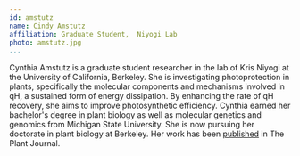 ```yaml
---
id: amstutz
name: Cindy Amstutz
affiliation: Graduate Student,	Niyogi Lab
photo: amstutz.jpg
...
```


Cynthia Amstutz is a graduate student researcher in the lab of Kris Niyogi at
the University of California, Berkeley. She is investigating photoprotection in
plants, specifically the molecular components and mechanisms involved in qH, a
sustained form of energy dissipation. By enhancing the rate of qH recovery, she
aims to improve photosynthetic efficiency. Cynthia earned her bachelor's degree
in plant biology as well as molecular genetics and genomics from Michigan State
University. She is now pursuing her doctorate in plant biology at Berkeley. Her
work has been [published][1] in The Plant Journal.

[1]: https://onlinelibrary.wiley.com/doi/full/10.1111/tpj.12917
